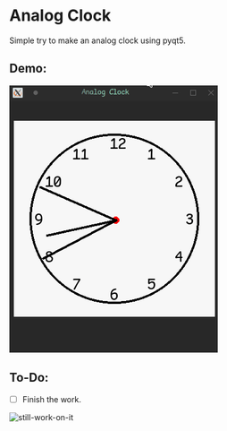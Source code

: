 # Analog Clock

Simple try to make an analog clock using pyqt5.

## Demo:

![screenshot01](assets/screenshot_01.gif)




## To-Do:
- [ ] Finish the work.




![still-work-on-it](https://img.shields.io/badge/Still%20Work-On%20It-orange)